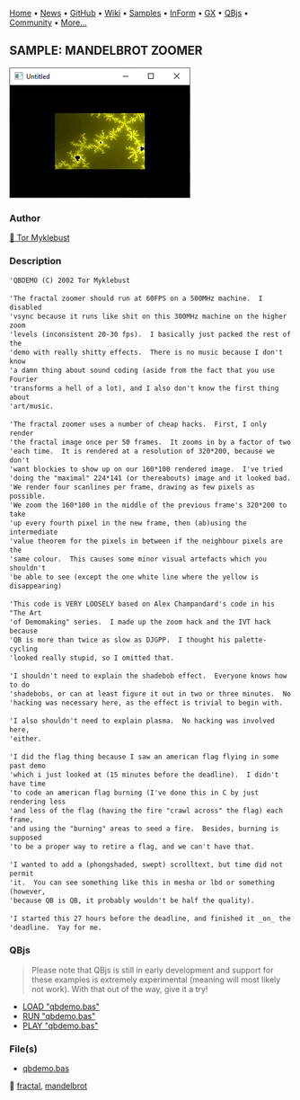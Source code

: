 [Home](https://qb64.com) • [News](../../news.md) • [GitHub](https://github.com/QB64Official/qb64) • [Wiki](https://github.com/QB64Official/qb64/wiki) • [Samples](../../samples.md) • [InForm](../../inform.md) • [GX](../../gx.md) • [QBjs](../../qbjs.md) • [Community](../../community.md) • [More...](../../more.md)

## SAMPLE: MANDELBROT ZOOMER

![screenshot.png](img/screenshot.png)

### Author

[🐝 Tor Myklebust](../tor-myklebust.md) 

### Description

```text
'QBDEMO (C) 2002 Tor Myklebust

'The fractal zoomer should run at 60FPS on a 500MHz machine.  I disabled
'vsync because it runs like shit on this 300MHz machine on the higher zoom
'levels (inconsistent 20-30 fps).  I basically just packed the rest of the
'demo with really shitty effects.  There is no music because I don't know
'a damn thing about sound coding (aside from the fact that you use Fourier
'transforms a hell of a lot), and I also don't know the first thing about
'art/music.

'The fractal zoomer uses a number of cheap hacks.  First, I only render
'the fractal image once per 50 frames.  It zooms in by a factor of two
'each time.  It is rendered at a resolution of 320*200, because we don't
'want blockies to show up on our 160*100 rendered image.  I've tried
'doing the "maximal" 224*141 (or thereabouts) image and it looked bad.
'We render four scanlines per frame, drawing as few pixels as possible.
'We zoom the 160*100 in the middle of the previous frame's 320*200 to take
'up every fourth pixel in the new frame, then (ab)using the intermediate
'value theorem for the pixels in between if the neighbour pixels are the
'same colour.  This causes some minor visual artefacts which you shouldn't
'be able to see (except the one white line where the yellow is disappearing)

'This code is VERY LOOSELY based on Alex Champandard's code in his "The Art
'of Demomaking" series.  I made up the zoom hack and the IVT hack because
'QB is more than twice as slow as DJGPP.  I thought his palette-cycling
'looked really stupid, so I omitted that.

'I shouldn't need to explain the shadebob effect.  Everyone knows how to do
'shadebobs, or can at least figure it out in two or three minutes.  No
'hacking was necessary here, as the effect is trivial to begin with.

'I also shouldn't need to explain plasma.  No hacking was involved here,
'either.

'I did the flag thing because I saw an american flag flying in some past demo
'which i just looked at (15 minutes before the deadline).  I didn't have time
'to code an american flag burning (I've done this in C by just rendering less
'and less of the flag (having the fire "crawl across" the flag) each frame,
'and using the "burning" areas to seed a fire.  Besides, burning is supposed
'to be a proper way to retire a flag, and we can't have that.

'I wanted to add a (phongshaded, swept) scrolltext, but time did not permit
'it.  You can see something like this in mesha or lbd or something (however,
'because QB is QB, it probably wouldn't be half the quality).

'I started this 27 hours before the deadline, and finished it _on_ the
'deadline.  Yay for me.
```

### QBjs

> Please note that QBjs is still in early development and support for these examples is extremely experimental (meaning will most likely not work). With that out of the way, give it a try!

* [LOAD "qbdemo.bas"](https://v6p9d9t4.ssl.hwcdn.net/html/6029471/index.html?src=https://qb64.com/samples/mandelbrot-zoomer/src/qbdemo.bas)
* [RUN "qbdemo.bas"](https://v6p9d9t4.ssl.hwcdn.net/html/6029471/index.html?mode=auto&src=https://qb64.com/samples/mandelbrot-zoomer/src/qbdemo.bas)
* [PLAY "qbdemo.bas"](https://v6p9d9t4.ssl.hwcdn.net/html/6029471/index.html?mode=play&src=https://qb64.com/samples/mandelbrot-zoomer/src/qbdemo.bas)

### File(s)

* [qbdemo.bas](src/qbdemo.bas)

🔗 [fractal](../fractal.md), [mandelbrot](../mandelbrot.md)
